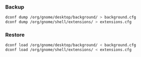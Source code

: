 ### Backup
```bash
dconf dump /org/gnome/desktop/background/ > background.cfg
dconf dump /org/gnome/shell/extensions/ > extensions.cfg
```
### Restore
```bash
dconf load /org/gnome/desktop/background/ < background.cfg
dconf load /org/gnome/shell/extensions/ < extensions.cfg
```
